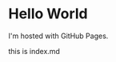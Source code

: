 
<!DOCTYPE html>


<html>
<body>
<h1>Hello World</h1>
<p>I'm hosted with GitHub Pages.</p>
</body>
</html>

this is index.md
